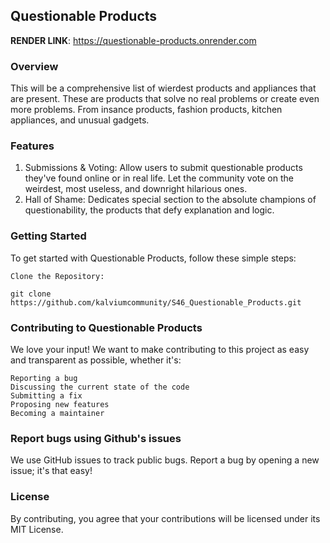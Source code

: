 ## Questionable Products

**RENDER LINK**: https://questionable-products.onrender.com

### Overview

This will be a comprehensive list of wierdest products and appliances that are present. These are products that solve no real problems or create even more problems. From insance products, fashion products, kitchen appliances, and unusual gadgets.

### Features

1. Submissions & Voting: Allow users to submit questionable products they've found online or in real life. Let the community vote on the weirdest, most useless, and downright hilarious ones.
2. Hall of Shame: Dedicates  special section to the absolute champions of questionability, the products that defy explanation and logic.

### Getting Started

To get started with Questionable Products, follow these simple steps:

    Clone the Repository:

    git clone https://github.com/kalviumcommunity/S46_Questionable_Products.git


### Contributing to Questionable Products

We love your input! We want to make contributing to this project as easy and transparent as possible, whether it's:

    Reporting a bug
    Discussing the current state of the code
    Submitting a fix
    Proposing new features
    Becoming a maintainer

### Report bugs using Github's issues

We use GitHub issues to track public bugs. Report a bug by opening a new issue; it's that easy!


### License

By contributing, you agree that your contributions will be licensed under its MIT License.


